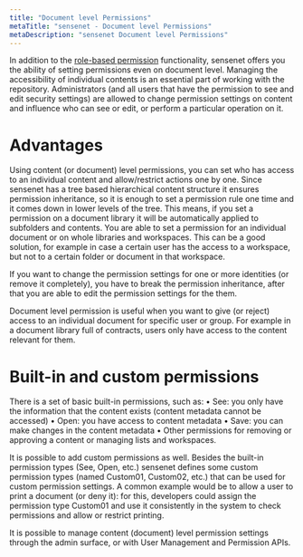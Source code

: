 ```yaml
---
title: "Document level Permissions"
metaTitle: "sensenet - Document level Permissions"
metaDescription: "sensenet Document level Permissions"
---
```


In addition to the [role-based permission](/concepts/role-based-permissions) functionality, sensenet offers you the ability of setting permissions even on document level. Managing the accessibility of individual contents is an essential part of working with the repository. Administrators (and all users that have the permission to see and edit security settings) are allowed to change permission settings on content and influence who can see or edit, or perform a particular operation on it.

# Advantages
Using content (or document) level permissions, you can set who has access to an individual content and allow/restrict actions one by one. Since sensenet has a tree based hierarchical content structure it ensures permission inheritance, so it is enough to set a permission rule one time and it comes down in lower levels of the tree. This means, if you set a permission on a document library it will be automatically applied to subfolders and contents. You are able to set a permission for an individual document or on whole libraries and workspaces.
This can be a good solution, for example in case a certain user has the access to a workspace, but not to a certain folder or document in that workspace.

If you want to change the permission settings for one or more identities (or remove it completely), you have to break the permission inheritance, after that you are able to edit the permission settings for the them.

Document level permission is useful when you want to give (or reject) access to an individual document for specific user or group. For example in a document library full of contracts, users only have access to the content relevant for them.

# Built-in and custom permissions

There is a set of basic built-in permissions, such as:
•	See: you only have the information that the content exists (content metadata cannot be accessed)
•	Open: you have access to content metadata
•	Save: you can make changes in the content metadata
•	Other permissions for removing or approving a content or managing lists and workspaces.

It is possible to add custom permissions as well. Besides the built-in permission types (See, Open, etc.) sensenet defines  some custom permission types (named Custom01, Custom02, etc.) that can be used for custom permission settings. A common example would be to allow a user to print a document (or deny it): for this, developers could assign the permission type Custom01 and use it consistently in the system to check permissions and allow or restrict printing.

It is possible to manage content (document) level permission settings through the admin surface, or with User Management and Permission APIs.
